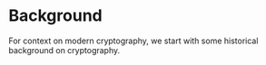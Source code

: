 # Background

For context on modern cryptography, we start with some historical background on
cryptography.
